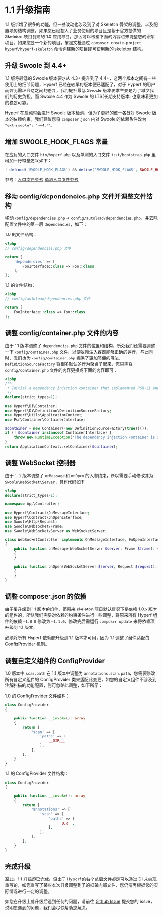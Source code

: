 # 1.1 升级指南

1.1 版新增了很多的功能，但一些改动也涉及到了对 Skeleton 骨架的调整，以及配置项的结构调整，如果您已经投入了业务使用的项目且是基于官方提供的 Skeleton 项目创建的 1.0 应用项目，那么可以根据下面的内容点来调整您的骨架项目，如果您是一个新的项目，按照文档通过 `composer create-project hyperf/hyperf-skeleton` 命令创建新的项目即可使用新的 skeleton 结构。

## 升级 Swoole 到 4.4+

1.1 版将最低的 Swoole 版本要求从 4.3+ 提升到了 4.4+，这两个版本之间有一些使用上的细节问题，Hyperf 已经在较早的版本便已适配了，对于 Hyperf 的用户而言无需理会这之间的差异，我们提升最低 Swoole 版本要求主要是为了减少我们的历史负担，而 Swoole 4.4 作为 Swoole 的 LTS(长期支持版本) 也意味着更加的稳定可靠。   

Hyperf 在启动时会进行 Swoole 版本检测，但为了更好的统一各处对 Swoole 版本的依赖约束，我们建议您将 `composer.json` 内对 Swoole 的依赖条件改为 `"ext-swoole": ">=4.4"`。

## 增加 SWOOLE_HOOK_FLAGS 常量

在应用的入口文件 `bin/hyperf.php` 以及单测的入口文件 `test/bootstrap.php` 里增加一行常量定义如下：

```php
! defined('SWOOLE_HOOK_FLAGS') && define('SWOOLE_HOOK_FLAGS', SWOOLE_HOOK_ALL);
```

参考：[入口文件参考](https://github.com/hyperf-cloud/hyperf-skeleton/blob/70062b7bbf29e23cda2f30680e02aa3b26ebd6f7/bin/hyperf.php#L11) [单测入口文件参考](https://github.com/hyperf-cloud/hyperf-skeleton/blob/70062b7bbf29e23cda2f30680e02aa3b26ebd6f7/test/bootstrap.php#L20)

## 移动 config/dependencies.php 文件并调整文件结构

移动 `config/dependencies.php` → `config/autoload/dependencies.php`，并去除配置文件中的第一层 `dependencies`，如下：

1.0 的文件结构：
```php
<?php
// config/dependencies.php 文件

return [
    'dependencies' => [
        FooInterface::class => Foo::class
    ],
];
```

1.1 的文件结构：
```php
<?php
// config/autoload/dependencies.php 文件

return [
    FooInterface::class => Foo::class
];
```

## 调整 config/container.php 文件的内容

由于 1.1 版本调整了 `dependencies.php` 文件的位置和结构，所处我们还需要调整一下 `config/container.php` 文件，以便依赖注入容器能够正确的运行，与此同时，我们也为 `config/container.php` 提供了更加简便的写法，`DefinitionSourceFactory` 将很多默认的行为聚合了起来，您只需将 `config/container.php` 文件的内容更换成下面的内容即可：

```php
<?php
/**
 * Initial a dependency injection container that implemented PSR-11 and return the container.
 */
declare(strict_types=1);

use Hyperf\Di\Container;
use Hyperf\Di\Definition\DefinitionSourceFactory;
use Hyperf\Utils\ApplicationContext;
use Psr\Container\ContainerInterface;

$container = new Container((new DefinitionSourceFactory(true))());
if (! $container instanceof ContainerInterface) {
    throw new RuntimeException('The dependency injection container is invalid.');
}
return ApplicationContext::setContainer($container);
```

## 调整 WebSocket 控制器

由于 `1.1` 版本调整了 `onMessage` 和 `onOpen` 的入参约束，所以需要手动修改其为 `Swoole\WebSocket\Server`，具体代码如下

```php
<?php
declare(strict_types=1);

namespace App\Controller;

use Hyperf\Contract\OnMessageInterface;
use Hyperf\Contract\OnOpenInterface;
use Swoole\Http\Request;
use Swoole\Websocket\Frame;
use Swoole\WebSocket\Server as WebSocketServer;

class WebSocketController implements OnMessageInterface, OnOpenInterface
{
    public function onMessage(WebSocketServer $server, Frame $frame): void
    {
    }

    public function onOpen(WebSocketServer $server, Request $request): void
    {
    }
}
```

## 调整 composer.json 的依赖

由于要升级到 1.1 版本的组件，而原来 skeleton 项目默认情况下是依赖 1.0.x 版本的组件的，所以我们需要对依赖的约束条件进行一些调整，将原来所有 Hyperf 组件的依赖 `~1.0.0` 修改为 `~1.1.0`，修改完后需运行 `composer update` 来将依赖项升级到 1.1 版本。   

必须将所有 Hyperf 依赖都升级到 1.1 版本才可用，因为 1.1 调整了组件适配的 ConfigProvider 机制。

## 调整自定义组件的 ConfigProvider

1.0 版本中 `scan.path` 在 1.1 版本中调整为 `annotations.scan.path`，您需要修改所有自定义组件的 ConfigProvider 类来适配此变更，如您的自定义组件不涉及到注解扫描的功能配置，则可忽略此调整，如下所示：

1.0 的 ConfigProvider 文件结构：
```php
class ConfigProvider
{

    public function __invoke(): array
    {
        return [
            'scan' => [
                'paths' => [
                    __DIR__,
                ],
            ],
        ];
    }
}
```

1.1 的 ConfigProvider 文件结构：
```php
class ConfigProvider
{

    public function __invoke(): array
    {
        return [
            'annotations' => [
                'scan' => [
                    'paths' => [
                        __DIR__,
                    ],
                ],
            ],
        ];
    }
}
```

## 完成升级

至此，1.1 升级即已完成，但由于 Hyperf 的各个底层文件都是可以通过 DI 来实现重写的，如您重写了某些本次升级调整到了的框架内部文件，您仍需再根据您的实际情况进行一定的调整。   

如您在升级上或升级后遇到任何的问题，请前往 [Github Issue](https://github.com/hyperf-cloud/hyperf/issues) 提交您的 issue，说明您遇到的问题，我们会尽快帮助您解决。
